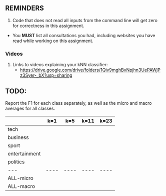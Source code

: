 ## REMINDERS

1. Code that does not read all inputs from the command line will get zero for correctness in this assignment.
+ You **MUST** list all consultations you had, including websites you have read while working on this assignment.


### Videos

1. Links to videos explaining your kNN classifier:
    * https://drive.google.com/drive/folders/1Qiv9mghBvNpjhn3UePAWjPz3Syer-_bX?usp=sharing


## TODO:

Report the F1 for each class separately, as well as the micro and macro averages for all classes.

|   | k=1 | k=5 | k=11 | k=23 
|---|----|----|----|----|
tech | | | | |
business | | | | |
sport | |  | | |
entertainment | | | | |
politics | | | | |
|---|----|----|----|----|
ALL-micro | | | | |
ALL-macro | | | | |
